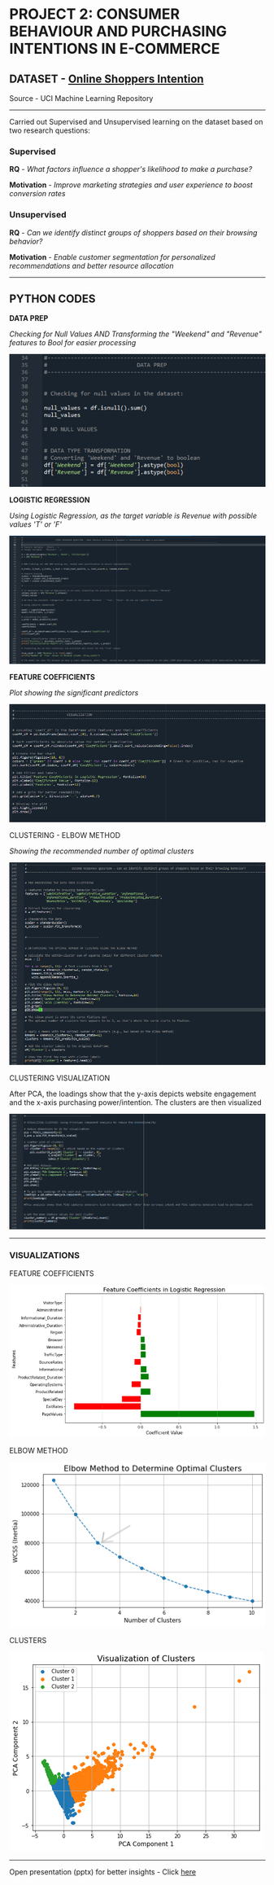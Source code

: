 # PROJECT 2: CONSUMER BEHAVIOUR AND PURCHASING INTENTIONS IN E-COMMERCE


## DATASET - [Online Shoppers Intention](https://github.com/OmoniyiTemie/Consumer_Behaviour_and_Purchasing_Intentions_In_ECommerce/blob/main/DATASET/online_shoppers_intention.csv)
   Source - UCI Machine Learning Repository

------------------------------------------------------------------------------
Carried out Supervised and Unsupervised learning on the dataset based on two research questions:

### Supervised
**RQ** - *What factors influence a shopper's likelihood to make a purchase?*

**Motivation** - *Improve marketing strategies and user experience to boost conversion rates*

### Unsupervised
**RQ** - *Can we identify distinct groups of shoppers based on their browsing behavior?*

**Motivation** - *Enable customer segmentation for personalized recommendations and better resource allocation*


-------------------------------------------


## PYTHON CODES

**DATA PREP** 

*Checking for Null Values AND Transforming the "Weekend" and "Revenue" features to Bool for easier processing*

![](https://github.com/OmoniyiTemie/Consumer_Behaviour_and_Purchasing_Intentions_In_ECommerce/blob/main/images/Data%20Prep.PNG)

**LOGISTIC REGRESSION**

*Using Logistic Regression, as the target variable is Revenue with possible values 'T' or 'F'*

![](https://github.com/OmoniyiTemie/Consumer_Behaviour_and_Purchasing_Intentions_In_ECommerce/blob/main/images/LogReg.PNG)

**FEATURE COEFFICIENTS**

*Plot showing the significant predictors*

![](https://github.com/OmoniyiTemie/Consumer_Behaviour_and_Purchasing_Intentions_In_ECommerce/blob/main/images/Feature%20Coefficients.PNG)


CLUSTERING - ELBOW METHOD

*Showing the recommended number of optimal clusters*

![](https://github.com/OmoniyiTemie/Consumer_Behaviour_and_Purchasing_Intentions_In_ECommerce/blob/main/images/Clustering.PNG)


CLUSTERING VISUALIZATION

After PCA, the loadings show that the y-axis depicts website engagement and the x-axis purchasing power/intention. The clusters are then visualized

![](https://github.com/OmoniyiTemie/Consumer_Behaviour_and_Purchasing_Intentions_In_ECommerce/blob/main/images/ClustersViz.PNG)

-------------------------------------------------------------------------------



### VISUALIZATIONS

FEATURE COEFFICIENTS

![](https://github.com/OmoniyiTemie/Consumer_Behaviour_and_Purchasing_Intentions_In_ECommerce/blob/main/Visualizations/Online_Shoppers_Feature%20Coeff.png)

ELBOW METHOD

![](https://github.com/OmoniyiTemie/Consumer_Behaviour_and_Purchasing_Intentions_In_ECommerce/blob/main/Visualizations/Online_Shoppers_Elbow%20Mthd.png)

CLUSTERS

![](https://github.com/OmoniyiTemie/Consumer_Behaviour_and_Purchasing_Intentions_In_ECommerce/blob/main/Visualizations/Online_Shoppers_Clusters.png)



------------------------------------------------------------------------------------------------------------------------
Open presentation (pptx) for better insights - Click [here](https://github.com/OmoniyiTemie/Consumer_Behaviour_and_Purchasing_Intentions_In_ECommerce/blob/main/PPTX/Consumer_Behavior_and_Purchasing_Intentions_in_E-Commerce.pdf)


